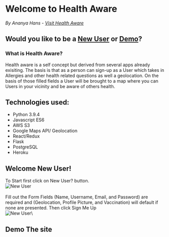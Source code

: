 # Welcome to Health Aware 
*By Ananya Hans - [Visit Health Aware](https://health-aware.herokuapp.com/)*

## Would you like to be a [New User](#welcome-new-user) or [Demo](#demo-the-site)?


### What is Health Aware?
Health aware is a self concept but derived from several apps already exisiting. The basis is that as a person can sign-up as a User which takes in Allergies and other health related questions as well a geolocation. On the basis of those filled fields a User will be brought to a map where you can Users in your vicinity and be aware of others health. 

## Technologies used:
* Python 3.9.4
* Javascript ES6
* AWS S3
* Google Maps API/ Geolocation
* React/Redux
* Flask
* PostgreSQL
* Heroku


## Welcome New User!
To Start first click on New User? button.\
![New User](https://im3.ezgif.com/tmp/ezgif-3-53a9cb67e0ff.gif)\
\
Fill out the Form Fields (Name, Username, Email, and Password) are required and (Geolocation, Profile Picture, and Vaccination) will default if none are presented. Then click Sign Me Up\
![New User](https://raw.githubusercontent.com/ahans1607/healthAware/main/pics/Screen%20Shot%202021-08-04%20at%204.12.45%20PM.png)\


## Demo The site
